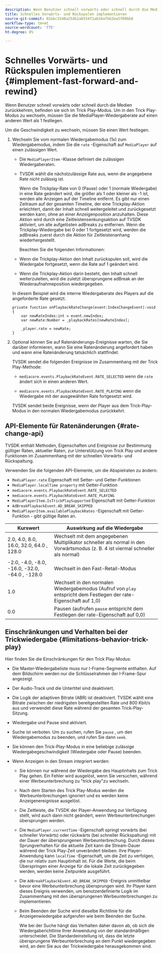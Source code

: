 ```yaml
---
description: Wenn Benutzer schnell vorwärts oder schnell durch die Medien zurückkehren, befinden sie sich im Trick Play-Modus. Um in den Trick Play-Modus zu wechseln, müssen Sie die MediaPlayer-Wiedergaberate auf einen anderen Wert als 1 festlegen.
title: Schnelles Vorwärts- und Rückspulen implementieren
source-git-commit: 02ebc3548a254b2a6554f1ab34afbb3ea5f09bb8
workflow-type: tm+mt
source-wordcount: '775'
ht-degree: 0%

---
```


# Schnelles Vorwärts- und Rückspulen implementieren {#implement-fast-forward-and-rewind}

Wenn Benutzer schnell vorwärts oder schnell durch die Medien zurückkehren, befinden sie sich im Trick Play-Modus. Um in den Trick Play-Modus zu wechseln, müssen Sie die MediaPlayer-Wiedergaberate auf einen anderen Wert als 1 festlegen.

Um die Geschwindigkeit zu wechseln, müssen Sie einen Wert festlegen.

1. Wechseln Sie vom normalen Wiedergabemodus (1x) zum Wiedergabemodus, indem Sie die `rate` -Eigenschaft auf `MediaPlayer` auf einen zulässigen Wert.

   * Die `MediaPlayerItem` -Klasse definiert die zulässigen Wiedergaberaten.
   * TVSDK wählt die nächstzulässige Rate aus, wenn die angegebene Rate nicht zulässig ist.

     Wenn die Trickplay-Rate von 0 (Pause) oder 1 (normale Wiedergabe) in eine Rate geändert wird, die größer als 1 oder kleiner als -1 ist, werden alle Anzeigen auf der Timeline entfernt. Es gibt nur einen Zeitraum auf der gesamten Timeline, der eine Trickplay-Aktion erleichtert, damit der Inhalt schnell weitergeleitet und zurückgesetzt werden kann, ohne an einer Anzeigenposition anzuhalten. Diese Aktion wird durch eine Zeitleistensenkungsaktion auf TVSDK aktiviert, um alle aufgelösten adBreaks zu entfernen. Wenn die Trickplay-Wiedergabe bei 0 oder 1 fortgesetzt wird, werden die adBreaks zuerst durch die Aktion für Zeitleistenanhang wiederhergestellt.

     Beachten Sie die folgenden Informationen:

   * Wenn die Trickplay-Aktion den Inhalt zurückspulen soll, wird die Wiedergabe fortgesetzt, wenn die Rate auf 1 geändert wird.
   * Wenn die Trickplay-Aktion darin besteht, den Inhalt schnell weiterzuleiten, wird die zuletzt übersprungene adBreak an der Wiederaufnahmeposition wiedergegeben.

   In diesem Beispiel wird die interne Wiedergaberate des Players auf die angeforderte Rate gesetzt.

   ```
   private function onPlaybackRateChange(event:IndexChangeEvent):void { 
       var newRateIndex:int = event.newIndex; 
       var newRate:Number = _playbackRates[newRateIndex]; 
   
       _player.rate = newRate; 
   } 
   ```

1. Optional können Sie auf Ratenänderungs-Ereignisse warten, die Sie darüber informieren, wann Sie eine Ratenänderung angefordert haben und wann eine Ratenänderung tatsächlich stattfindet.

   TVSDK sendet die folgenden Ereignisse im Zusammenhang mit der Trick Play-Methode:

   * `mediacore.events.PlaybackRateEvent.RATE_SELECTED` wenn die `rate` ändert sich in einen anderen Wert.

   * `mediacore.events.PlaybackRateEvent.RATE_PLAYING` wenn die Wiedergabe mit der ausgewählten Rate fortgesetzt wird.

   TVSDK sendet beide Ereignisse, wenn der Player aus dem Trick-Play-Modus in den normalen Wiedergabemodus zurückkehrt.

## API-Elemente für Ratenänderungen {#rate-change-api}

TVSDK enthält Methoden, Eigenschaften und Ereignisse zur Bestimmung gültiger Raten, aktueller Raten, zur Unterstützung von Trick Play und andere Funktionen im Zusammenhang mit der schnellen Vorwärts- und Rückspaltung.

Verwenden Sie die folgenden API-Elemente, um die Abspielraten zu ändern:

* `MediaPlayer.rate` Eigenschaft mit Setter- und Getter-Funktionen
* `MediaPlayer.localTime property` mit Getter-Funktion
* `mediacore.events.PlaybackRateEvent.RATE_SELECTED`
* `mediacore.events.PlaybackRateEvent.RATE_PLAYING`
* `MediaPlayerItem.IsTrickPlaySupported` Eigenschaft mit Getter-Funktion
* `AdBreakPlaybackEvent.AD_BREAK_SKIPPED`
* `MediaPlayerItem.availablePlaybackRates` -Eigenschaft mit Getter-Funktion - gibt gültige Raten an.

| Kurswert | Auswirkung auf die Wiedergabe |
|---|---|
| 2.0, 4.0, 8.0, 16.0, 32.0, 64.0  , 128.0 | Wechselt mit dem angegebenen Multiplikator schneller als normal in den Vorwärtsmodus (z. B. 4 ist viermal schneller als normal) |
| -2.0, -4.0, -8.0, -16.0, -32.0, -64.0  , -128.0 | Wechselt in den Fast-Retail-Modus |
| 1.0 | Wechselt in den normalen Wiedergabemodus (Aufruf von `play` entspricht dem Festlegen der rate-Eigenschaft auf 1,0) |
| 0.0 | Pausen (aufrufen `pause` entspricht dem Festlegen der rate-Eigenschaft auf 0,0) |

## Einschränkungen und Verhalten bei der Trickwiedergabe {#limitations-behavior-trick-play}

Hier finden Sie die Einschränkungen für den Trick Play-Modus:

* Die Master-Wiedergabeliste muss nur I-Frame-Segmente enthalten. Auf dem Bildschirm werden nur die Schlüsselrahmen der I-Frame-Spur angezeigt.
* Der Audio-Track und die Untertitel sind deaktiviert.
* Die Logik der adaptiven Bitrate (ABR) ist deaktiviert. TVSDK wählt eine Bitrate zwischen der niedrigsten bereitgestellten Rate und 800 Kbit/s aus und verwendet diese Rate während der gesamten Trick-Play-Sitzung.
* Wiedergabe und Pause sind aktiviert.
* Suche ist verboten. Um zu suchen, rufen Sie `pause` , um den Wiedergabemodus zu beenden, und rufen Sie dann `seek`.

* Sie können den Trick-Play-Modus in eine beliebige zulässige Wiedergabegeschwindigkeit (Wiedergabe oder Pause) beenden.
* Wenn Anzeigen in den Stream integriert werden:

   * Sie können nur während der Wiedergabe des Hauptinhalts zum Trick Play gehen. Ein Fehler wird ausgelöst, wenn Sie versuchen, während einer Werbeunterbrechung zu &quot;trick play&quot;zu wechseln.
   * Nach dem Starten des Trick Play-Modus werden die Werbeunterbrechungen ignoriert und es werden keine Anzeigenereignisse ausgelöst.
   * Die Zeitleiste, die TVSDK der Player-Anwendung zur Verfügung stellt, wird auch dann nicht geändert, wenn Werbeunterbrechungen übersprungen werden.
   * Die `MediaPlayer.currentTime` -Eigenschaft springt vorwärts (bei schneller Vorwärts) oder rückwärts (bei schneller Rückspaltung) mit der Dauer der übersprungenen Werbeunterbrechung. Durch dieses Sprungverhalten für die aktuelle Zeit kann die Stream-Dauer während der Trick Play-Zeit unverändert bleiben. Ihre Player-Anwendung kann `localTime` -Eigenschaft, um die Zeit zu verfolgen, die nur relativ zum Hauptinhalt ist. Für die Werte, die beim Überspringen einer Anzeige für die lokale Zeit zurückgegeben werden, werden keine Zeitpunkte ausgeführt.

   * Die `AdBreakPlaybackEvent.AD_BREAK_SKIPPED` -Ereignis unmittelbar bevor eine Werbeunterbrechung übersprungen wird. Ihr Player kann dieses Ereignis verwenden, um benutzerdefinierte Logik im Zusammenhang mit den übersprungenen Werbeunterbrechungen zu implementieren.
   * Beim Beenden der Suche wird dieselbe Richtlinie für die Anzeigenwiedergabe aufgerufen wie beim Beenden der Suche.

     Wie bei der Suche hängt das Verhalten daher davon ab, ob sich die Wiedergaberichtlinie Ihrer Anwendung von der standardmäßigen unterscheidet. Die Standardeinstellung ist, dass die letzte übersprungene Werbeunterbrechung an dem Punkt wiedergegeben wird, an dem Sie aus der Trickwiedergabe herausgekommen sind.
